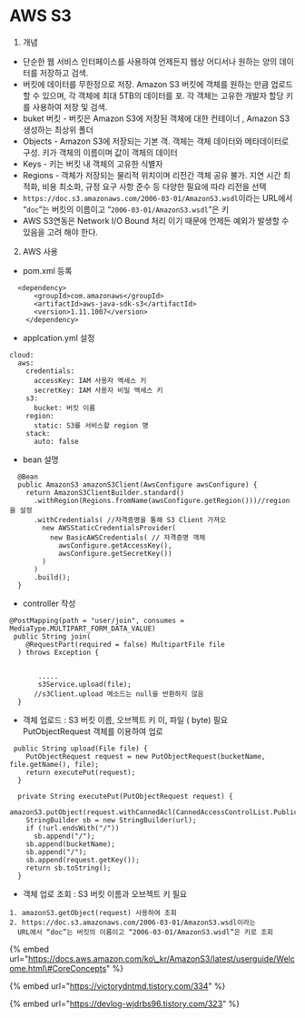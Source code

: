 # AWS S3

1. 개념 

* 단순한 웹 서비스 인터페이스를 사용하여 언제든지 웹상 어디서나 원하는 양의 데이터를 저장하고 검색.
* 버킷에 데이터를 무한정으로 저장. Amazon S3 버킷에 객체를 원하는 만큼 업로드할 수 있으며, 각 객체에 최대 5TB의 데이터를 포. 각 객체는 고유한 개발자 할당 키를 사용하여 저장 및 검색. 
* buket 버킷  - 버킷은 Amazon S3에 저장된 객체에 대한 컨테이너 , Amazon S3 생성하는 최상위 폴더 
* Objects - Amazon S3에 저장되는 기본 객. 객체는 객체 데이터와 메타데이터로 구성. 키가 객체의 이름이며  값이 객체의 데이터
* Keys - 키는 버킷 내 객체의 고유한 식별자
* Regions - 객체가 저장되는 물리적 위치이며 리전간 객체 공유 불가. 지연 시간 최적화, 비용 최소화, 규정 요구 사항 준수 등 다양한 필요에 따라 리전을 선택  
*  `https://doc.s3.amazonaws.com/2006-03-01/AmazonS3.wsdl`이라는 URL에서 “`doc`”는 버킷의 이름이고 “`2006-03-01/AmazonS3.wsdl`”은 키
* AWS S3연동은 Network I/O Bound 처리 이기 때문에 언제든 예외가 발생할 수 있음을 고려 해야 한다. 

2. AWS 사용

* pom.xml 등록 

```text
  <dependency>
      <groupId>com.amazonaws</groupId>
      <artifactId>aws-java-sdk-s3</artifactId>
      <version>1.11.1007</version>
    </dependency>
```

* applcation.yml 설정 

```text
cloud:
  aws:
    credentials:
      accessKey: IAM 사용자 엑세스 키
      secretKey: IAM 사용자 비밀 엑세스 키
    s3:
      bucket: 버킷 이름
    region:
      static: S3를 서비스할 region 명
    stack:
      auto: false
```

* bean 설명 

```text
  @Bean
  public AmazonS3 amazonS3Client(AwsConfigure awsConfigure) {
    return AmazonS3ClientBuilder.standard()
      .withRegion(Regions.fromName(awsConfigure.getRegion()))//region을 설정
      .withCredentials( //자격증명을 통해 S3 Client 가져오
        new AWSStaticCredentialsProvider(
          new BasicAWSCredentials( // 자격증명 객체
            awsConfigure.getAccessKey(),
            awsConfigure.getSecretKey())
        )
      )
      .build();
  }
```

* controller 작성 

```text
@PostMapping(path = "user/join", consumes = MediaType.MULTIPART_FORM_DATA_VALUE)
 public String join(
    @RequestPart(required = false) MultipartFile file
  ) throws Exception {
	  
	  
	   .....
	   s3Service.upload(file);
	  //s3Client.upload 메소드는 null을 반환하지 않음
  }  
```

* 객체 업로드 : S3 버킷 이름, 오브젝트 키 이, 파일 \( byte\) 필요  PutObjectRequest 객체를 이용하여 업로

```text
 public String upload(File file) {
    PutObjectRequest request = new PutObjectRequest(bucketName, file.getName(), file);
    return executePut(request);
  }
  
  private String executePut(PutObjectRequest request) {
    amazonS3.putObject(request.withCannedAcl(CannedAccessControlList.PublicRead));
    StringBuilder sb = new StringBuilder(url);
    if (!url.endsWith("/"))
      sb.append("/");
    sb.append(bucketName);
    sb.append("/");
    sb.append(request.getKey());
    return sb.toString();
  }
```

* 객체 업로 조회 : S3 버킷 이름과 오브젝트 키 필요 

```text
1. amazonS3.getObject(request) 사용하여 조회 
2. https://doc.s3.amazonaws.com/2006-03-01/AmazonS3.wsdl이라는 
  URL에서 “doc”는 버킷의 이름이고 “2006-03-01/AmazonS3.wsdl”은 키로 조회 
```

{% embed url="https://docs.aws.amazon.com/ko\_kr/AmazonS3/latest/userguide/Welcome.html\#CoreConcepts" %}



{% embed url="https://victorydntmd.tistory.com/334" %}

{% embed url="https://devlog-wjdrbs96.tistory.com/323" %}



